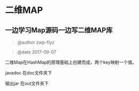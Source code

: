 # 二维MAP 

## 一边学习Map源码一边写二维MAP库

> @author zwp-flyz

> @date 2017-09-07

二维Map在HashMap的原理基础上创建而成，两个key映射一个值。

javadoc 在doc文件夹下

输出jar 在out文件夹下

